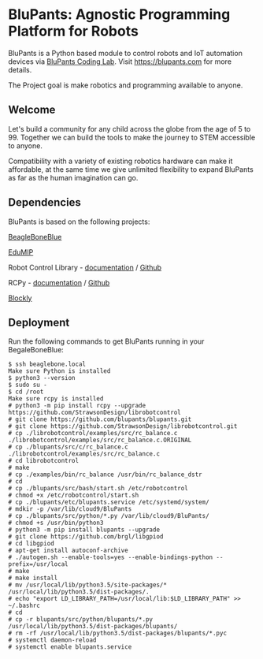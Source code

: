 # BluPants: Agnostic Programming Platform for Robots

BluPants is a Python based module to control robots and IoT automation devices via [BluPants Coding Lab](https://blupants.org). Visit https://blupants.com for more details.

The Project goal is make robotics and programming available to anyone. 

## Welcome
Let's build a community for any child across the globe from the age of 5 to 99.
Together we can build the tools to make the journey to STEM accessible to anyone.

Compatibility with a variety of existing robotics hardware can make it affordable, at the same time we give unlimited flexibility to expand BluPants as far as the human imagination can go.


## Dependencies
BluPants is based on the following projects:

[BeagleBoneBlue](https://beagleboard.org/blue)

[EduMIP](https://beagleboard.org/p/edumip/edumip-13a29c)

Robot Control Library - [documentation](http://strawsondesign.com/docs/librobotcontrol/) / [Github](https://github.com/StrawsonDesign/librobotcontrol)

RCPy - [documentation](https://guitar.ucsd.edu/rcpy/html/index.html) / [Github](https://github.com/mcdeoliveira/rcpy)

[Blockly](https://developers.google.com/blockly/)


## Deployment
Run the following commands to get BluPants running in your BegaleBoneBlue:

    $ ssh beaglebone.local
    Make sure Python is installed
    $ python3 --version
    $ sudo su -
    $ cd /root
    Make sure rcpy is installed
    # python3 -m pip install rcpy --upgrade
    https://github.com/StrawsonDesign/librobotcontrol
    # git clone https://github.com/blupants/blupants.git
    # git clone https://github.com/StrawsonDesign/librobotcontrol.git
    # cp ./librobotcontrol/examples/src/rc_balance.c ./librobotcontrol/examples/src/rc_balance.c.ORIGINAL
    # cp ./blupants/src/c/rc_balance.c ./librobotcontrol/examples/src/rc_balance.c
    # cd librobotcontrol
    # make
    # cp ./examples/bin/rc_balance /usr/bin/rc_balance_dstr
    # cd
    # cp ./blupants/src/bash/start.sh /etc/robotcontrol
    # chmod +x /etc/robotcontrol/start.sh
    # cp ./blupants/etc/blupants.service /etc/systemd/system/
    # mdkir -p /var/lib/cloud9/BluPants
    # cp ./blupants/src/python/*.py /var/lib/cloud9/BluPants/
    # chmod +s /usr/bin/python3
    # python3 -m pip install blupants --upgrade
    # git clone https://github.com/brgl/libgpiod
    # cd libgpiod
    # apt-get install autoconf-archive
    # ./autogen.sh --enable-tools=yes --enable-bindings-python --prefix=/usr/local
    # make
    # make install
    # mv /usr/local/lib/python3.5/site-packages/* /usr/local/lib/python3.5/dist-packages/.
    # echo "export LD_LIBRARY_PATH=/usr/local/lib:$LD_LIBRARY_PATH" >> ~/.bashrc
    # cd
    # cp -r blupants/src/python/blupants/*.py /usr/local/lib/python3.5/dist-packages/blupants/
    # rm -rf /usr/local/lib/python3.5/dist-packages/blupants/*.pyc 
    # systemctl daemon-reload
    # systemctl enable blupants.service
    
